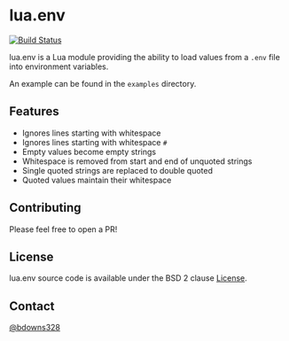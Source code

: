 # lua.env

[![Build Status](https://travis-ci.com/briandowns/lua.env.svg?branch=master)](https://travis-ci.com/briandowns/lua.env)

lua.env is a Lua module providing the ability to load values from a `.env` file into environment variables.

An example can be found in the `examples` directory.

## Features

* Ignores lines starting with whitespace
* Ignores lines starting with whitespace `#`
* Empty values become empty strings
* Whitespace is removed from start and end of unquoted strings
* Single quoted strings are replaced to double quoted
* Quoted values maintain their whitespace

## Contributing

Please feel free to open a PR!

## License

lua.env source code is available under the BSD 2 clause [License](/LICENSE).

## Contact

[@bdowns328](http://twitter.com/bdowns328)
